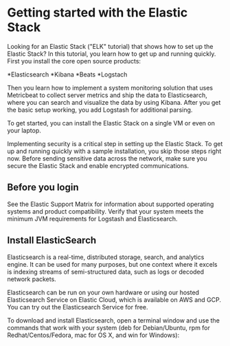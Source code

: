 # Getting started with the Elastic Stack

 Looking for an Elastic Stack ("ELK" tutorial) that shows how to set up the Elastic Stack? In this tutorial, you learn how to get up and running quickly. First you install the core open source products:
 
*Elasticsearch
*Kibana
*Beats
*Logstach


Then you learn how to implement a system monitoring solution that uses Metricbeat to collect server metrics and ship the data to Elasticsearch, where you can search and visualize the data by using Kibana. After you get the basic setup working, you add Logstash for additional parsing.

To get started, you can install the Elastic Stack on a single VM or even on your laptop.

Implementing security is a critical step in setting up the Elastic Stack. To get up and running quickly with a sample installation, you skip those steps right now. Before sending sensitive data across the network, make sure you secure the Elastic Stack and enable encrypted communications.

## Before you login

   See the Elastic Support Matrix for information about supported operating systems and product compatibility.
   Verify that your system meets the minimum JVM requirements for Logstash and Elasticsearch.

## Install ElasticSearch

Elasticsearch is a real-time, distributed storage, search, and analytics engine. It can be used for many purposes, but one context where it excels is indexing streams of semi-structured data, such as logs or decoded network packets.

Elasticsearch can be run on your own hardware or using our hosted Elasticsearch Service on Elastic Cloud, which is available on AWS and GCP. You can try out the Elasticsearch Service for free.

To download and install Elasticsearch, open a terminal window and use the commands that work with your system (deb for Debian/Ubuntu, rpm for Redhat/Centos/Fedora, mac for OS X, and win for Windows):
